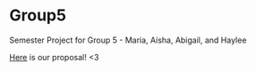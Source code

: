 # Group5
Semester Project for Group 5 - Maria, Aisha, Abigail, and Haylee

[Here](https://drive.google.com/file/d/10CC43pc2MsHfj2zPgXJEdCe9rU8Byspa/view?usp=sharing) is our proposal! <3
